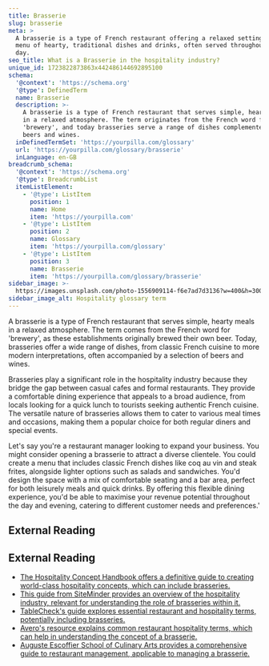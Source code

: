 ```yaml
---
title: Brasserie
slug: brasserie
meta: >
  A brasserie is a type of French restaurant offering a relaxed setting with a
  menu of hearty, traditional dishes and drinks, often served throughout the
  day.
seo_title: What is a Brasserie in the hospitality industry?
unique_id: 1723822873863x442486144692895100
schema:
  '@context': 'https://schema.org'
  '@type': DefinedTerm
  name: Brasserie
  description: >-
    A brasserie is a type of French restaurant that serves simple, hearty meals
    in a relaxed atmosphere. The term originates from the French word for
    'brewery', and today brasseries serve a range of dishes complemented by
    beers and wines.
  inDefinedTermSet: 'https://yourpilla.com/glossary'
  url: 'https://yourpilla.com/glossary/brasserie'
  inLanguage: en-GB
breadcrumb_schema:
  '@context': 'https://schema.org'
  '@type': BreadcrumbList
  itemListElement:
    - '@type': ListItem
      position: 1
      name: Home
      item: 'https://yourpilla.com'
    - '@type': ListItem
      position: 2
      name: Glossary
      item: 'https://yourpilla.com/glossary'
    - '@type': ListItem
      position: 3
      name: Brasserie
      item: 'https://yourpilla.com/glossary/brasserie'
sidebar_image: >-
  https://images.unsplash.com/photo-1556909114-f6e7ad7d3136?w=400&h=300&fit=crop&auto=format
sidebar_image_alt: Hospitality glossary term
---
```


A brasserie is a type of French restaurant that serves simple, hearty meals in a relaxed atmosphere. The term comes from the French word for 'brewery', as these establishments originally brewed their own beer. Today, brasseries offer a wide range of dishes, from classic French cuisine to more modern interpretations, often accompanied by a selection of beers and wines.

Brasseries play a significant role in the hospitality industry because they bridge the gap between casual cafes and formal restaurants. They provide a comfortable dining experience that appeals to a broad audience, from locals looking for a quick lunch to tourists seeking authentic French cuisine. The versatile nature of brasseries allows them to cater to various meal times and occasions, making them a popular choice for both regular diners and special events.

Let's say you're a restaurant manager looking to expand your business. You might consider opening a brasserie to attract a diverse clientele. You could create a menu that includes classic French dishes like coq au vin and steak frites, alongside lighter options such as salads and sandwiches. You'd design the space with a mix of comfortable seating and a bar area, perfect for both leisurely meals and quick drinks. By offering this flexible dining experience, you'd be able to maximise your revenue potential throughout the day and evening, catering to different customer needs and preferences.'

## External Reading



## External Reading

*   [The Hospitality Concept Handbook offers a definitive guide to creating world-class hospitality concepts, which can include brasseries.](https://creativesupply.com/en/resources/the-hospitality-concept-handbook/)
*   [This guide from SiteMinder provides an overview of the hospitality industry, relevant for understanding the role of brasseries within it.](https://www.siteminder.com/r/hospitality-industry/)
*   [TableCheck's guide explores essential restaurant and hospitality terms, potentially including brasseries.](https://www.tablecheck.com/en/blog/20-essential-restaurant-hospitality-terms-guide/)
*   [Avero's resource explains common restaurant hospitality terms, which can help in understanding the concept of a brasserie.](https://averoinc.zendesk.com/hc/en-us/articles/7919662845459-Restaurant-Hospitality-Terminology)
*   [Auguste Escoffier School of Culinary Arts provides a comprehensive guide to restaurant management, applicable to managing a brasserie.](https://www.escoffier.edu/blog/hospitality-careers/restaurant-management-101-an-essential-guide/)
